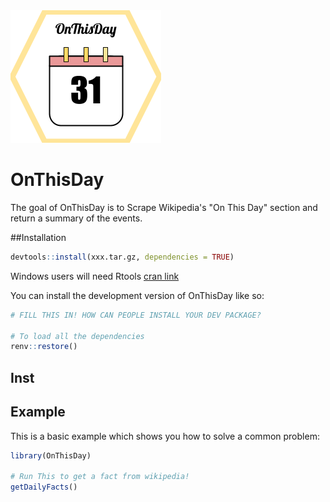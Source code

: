 <img src="OnThisDay logo.png"/>

# OnThisDay

<!-- badges: start -->

<!-- badges: end -->

The goal of OnThisDay is to Scrape Wikipedia's "On This Day" section and return a summary of the events.

##Installation

``` r
devtools::install(xxx.tar.gz, dependencies = TRUE)
```

Windows users will need Rtools [cran link](https://cran.r-project.org/bin/windows/Rtools/)

You can install the development version of OnThisDay like so:

``` r
# FILL THIS IN! HOW CAN PEOPLE INSTALL YOUR DEV PACKAGE?

# To load all the dependencies
renv::restore()
```

## Inst

## Example

This is a basic example which shows you how to solve a common problem:

``` r
library(OnThisDay)

# Run This to get a fact from wikipedia!
getDailyFacts()
```
